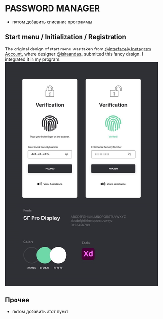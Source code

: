 # PASSWORD MANAGER
- потом добавить описание программы

## Start menu / Initialization / Registration
The original design of start menu was taken from [@interfacely Instagram Account](https://www.instagram.com/p/CKB5w7AANh2/?utm_source=ig_web_button_share_sheet),
where designer [@ishaandas_](https://www.instagram.com/ishaandas_/) submitted this fancy design.
I integrated it in my program.
![example](https://github.com/Chursinov/Password_Manager/blob/master/example.jpg)

## Прочее
- потом добавить этот пункт 
